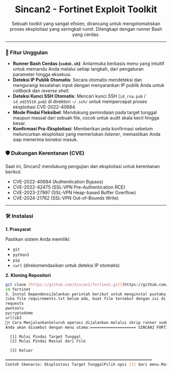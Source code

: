 <h1 align="center">Sincan2 - Fortinet Exploit Toolkit</h1>

<p align="center">
  Sebuah toolkit yang sangat efisien, dirancang untuk mengotomatiskan proses eksploitasi yang seringkali rumit. Dilengkapi dengan runner Bash yang cerdas.
</p>

---

### 🚀 Fitur Unggulan

* **Runner Bash Cerdas (`sodok.sh`)**: Antarmuka berbasis menu yang intuitif untuk memandu Anda melalui setiap langkah, dari pengaturan parameter hingga eksekusi.
* **Deteksi IP Publik Otomatis**: Secara otomatis mendeteksi dan mengurangi kesalahan input dengan menyarankan IP publik Anda untuk *callback* dan *reverse shell*.
* **Deteksi Kunci SSH Otomatis**: Mencari kunci SSH (`id_rsa.pub` / `id_ed25519.pub`) di direktori `~/.ssh/` untuk mempercepat proses eksploitasi CVE-2022-40684.
* **Mode Pindai Fleksibel**: Mendukung pemindaian pada target tunggal maupun massal dari sebuah file, cocok untuk audit skala kecil hingga besar.
* **Konfirmasi Pra-Eksploitasi**: Memberikan jeda konfirmasi sebelum meluncurkan eksploitasi yang memerlukan *listener*, memastikan Anda siap menerima koneksi masuk.

### 🛡️ Dukungan Kerentanan (CVE)

Saat ini, Sincan2 mendukung pengujian dan eksploitasi untuk kerentanan berikut:

-   CVE-2022-40684 (Authentication Bypass)
-   CVE-2022-42475 (SSL-VPN Pre-Authentication RCE)
-   CVE-2023-27997 (SSL-VPN Heap-based Buffer Overflow)
-   CVE-2024-21762 (SSL-VPN Out-of-Bounds Write)

---

### 🛠️ Instalasi

**1. Prasyarat**

Pastikan sistem Anda memiliki:
-   `git`
-   `python3`
-   `pip`
-   `curl` (direkomendasikan untuk deteksi IP otomatis)

**2. Kloning Repositori**

```bash
git clone [https://github.com/Sincan2/fortinet.git](https://github.com/Sincan2/fortinet.git)
cd fortinet
3. Instal DependensiJalankan perintah berikut untuk menginstal pustaka Python yang diperlukan.pip install -r requirements.txt
Jika file requirements.txt belum ada, buat file tersebut dengan isi di bawah ini:# requirements.txt
requests
pwntools
pycryptodome
urllib3
🏃‍♂️ Cara MenjalankanSeluruh operasi dijalankan melalui skrip runner sodok.sh.bash sodok.sh
Anda akan disambut dengan menu utama:==================== SINCAN2 FORTINET RUNNER ====================

  [1] Mulai Pindai Target Tunggal
  [2] Mulai Pindai Massal dari File

  [3] Keluar

================================================================
Contoh Skenario: Eksploitasi Target TunggalPilih opsi [1] dari menu.Masukkan URL Target: Masukkan URL lengkap target (misal: https://192.168.10.50:10443).Pengaturan Parameter: Skrip akan memandu Anda melalui serangkaian pertanyaan cerdas.Kunci SSH: Skrip akan menawarkan kunci yang ditemukan di ~/.ssh/. Cukup tekan y untuk konfirmasi.IP Publik: IP publik Anda akan disarankan sebagai default. Cukup tekan [ENTER] untuk menggunakannya.Listener: Masukkan port yang Anda gunakan pada nc. Jika Anda mengisi parameter ini, skrip akan berhenti sejenak dan meminta Anda memastikan nc -lnvp <port> sudah berjalan sebelum melanjutkan.Eksekusi: Skrip akan secara otomatis menjalankan semua tes CVE yang relevan berdasarkan parameter yang Anda berikan.⚠️ DisclaimerAlat ini dibuat untuk tujuan pendidikan dan pengujian keamanan yang sah. Pengguna bertanggung jawab penuh atas tindakan mereka. Jangan pernah menggunakan alat ini pada sistem yang tidak Anda miliki izin eksplisit untuk mengujinya. Penulis dan kontributor tidak bertanggung jawab atas penyalahgunaan atau kerusakan yang disebabkan oleh program ini.
